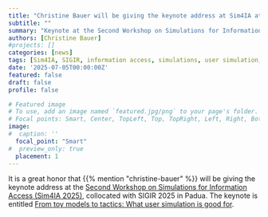 ```yaml
---
title: "Christine Bauer will be giving the keynote address at Sim4IA at SIGIR 2025"
subtitle: ""
summary: "Keynote at the Second Workshop on Simulations for Information Access (Sim4IA), collocated with SIGIR 2025 in Padua."
authors: [Christine Bauer]
#projects: []
categories: [news]
tags: [Sim4IA, SIGIR, information access, simulations, user simulation, talk, keynote]
date: '2025-07-05T00:00:00Z'
featured: false
draft: false
profile: false

# Featured image
# To use, add an image named `featured.jpg/png` to your page's folder.
# Focal points: Smart, Center, TopLeft, Top, TopRight, Left, Right, BottomLeft, Bottom, BottomRight.
image:
#  caption: '' 
  focal_point: "Smart"
#  preview_only: true
  placement: 1
---
```


It is a great honor that {{% mention "christine-bauer" %}} 
will be giving the keynote address at the [Second Workshop on Simulations for Information Access (Sim4IA 2025)](https://sim4ia.org/sigir2025/), collocated with SIGIR 2025 in Padua. The keynote is entitled [From toy models to tactics: What user simulation is good for](/talks/kn07_sim4ia2025).
